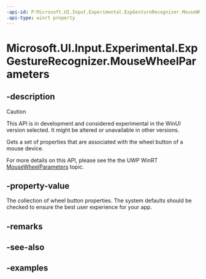 ```yaml
---
-api-id: P:Microsoft.UI.Input.Experimental.ExpGestureRecognizer.MouseWheelParameters
-api-type: winrt property
---
```


# Microsoft.UI.Input.Experimental.ExpGestureRecognizer.MouseWheelParameters

<!--
public Microsoft.UI.Input.Experimental.ExpMouseWheelParameters MouseWheelParameters { get; }
-->

## -description

> [!CAUTION]
> This API is in development and considered experimental in the WinUI version selected. It might be altered or unavailable in other versions.

Gets a set of properties that are associated with the wheel button of a mouse device.

For more details on this API, please see the the UWP WinRT [MouseWheelParameters](/uwp/api/windows.ui.input.gesturerecognizer.mousewheelparameters) topic.

## -property-value

The collection of wheel button properties. The system defaults should be checked to ensure the best user experience for your app.

## -remarks

## -see-also

## -examples
